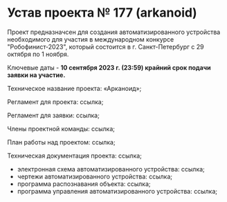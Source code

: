 # Устав проекта № 177 (arkanoid)
Проект предназначсен для создания автоматизированного устройства необходимого для участия в международном конкурсе "Робофинист-2023", который состоится
в г. Санкт-Петербург с 29 октября по 1 ноября.

Ключевые даты - **10 сентября 2023 г. (23:59) крайний срок подачи заявки на участие.**

Техническое название проекта: «Арканоид»;

Регламент для проекта: ссылка;

Регламент для заявки: ссылка;

Члены проектной команды: ссылка;

План работы над проектом: ссылка;

Техническая документация проекта: ссылка;
- электронная схема автоматизированного устройства: ссылка;
- чертежи автоматизированного устройства: ссылка;
- программа распознавания объекта: ссылка;
- программа управления автоматизированного устройства: ссылка;
